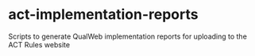 # act-implementation-reports
Scripts to generate QualWeb implementation reports for uploading to the ACT Rules website
